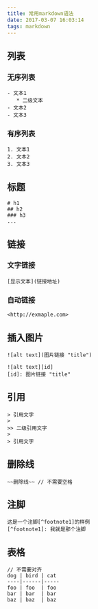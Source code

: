 ```yaml
---
title: 常用markdown语法
date: 2017-03-07 16:03:14
tags: markdown
---
```

## 列表
### 无序列表
```
- 文本1
   * 二级文本
- 文本2
- 文本3
```
### 有序列表
```
1. 文本1
2. 文本2
3. 文本3
```
<!-- more -->

## 标题
```
# h1
## h2
### h3
...
```

## 链接
### 文字链接
```
[显示文本](链接地址)
```
### 自动链接
```
<http://exmaple.com>
```

## 插入图片
```
![alt text](图片链接 "title")

![alt text][id]  
[id]: 图片链接 "title"
```

## 引用 
```
> 引用文字
>
>> 二级引用文字
>
> 引用文字
```

## 删除线
```
~~删除线~~ // 不需要空格
```

## 注脚
```
这是一个注脚[^footnote1]的样例
[^footnote1]: 我就是那个注脚
```

## 表格 
```
// 不需要对齐
dog | bird | cat
----|------|-----
foo | foo  | foo
bar | bar  | bar
baz | baz  | baz
```



